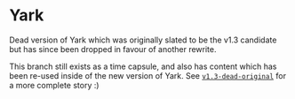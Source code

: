 # Yark

Dead version of Yark which was originally slated to be the v1.3 candidate but has since been dropped in favour of another rewrite.

This branch still exists as a time capsule, and also has content which has been re-used inside of the new version of Yark. See [`v1.3-dead-original`](https://github.com/Owez/yark/tree/v1.3-dead-original) for a more complete story :)
